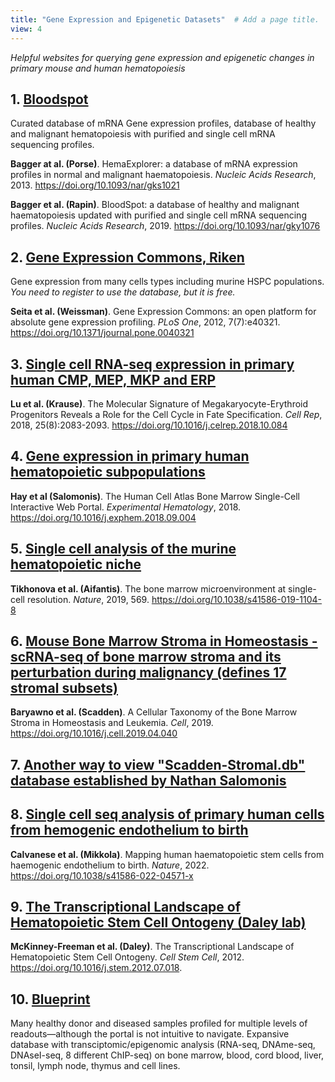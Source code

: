 ```yaml
---
title: "Gene Expression and Epigenetic Datasets"  # Add a page title.
view: 4
---
```

*Helpful websites for querying gene expression and epigenetic changes in primary mouse and human hematopoiesis*  

## **1. [Bloodspot](https://servers.binf.ku.dk/bloodspot/)**
  
Curated database of mRNA Gene expression profiles, database of healthy and malignant hematopoiesis with purified and single cell mRNA sequencing profiles.  

**Bagger at al. (Porse)**. HemaExplorer: a database of mRNA expression profiles in normal and malignant haematopoiesis. *Nucleic Acids Research*, 2013. https://doi.org/10.1093/nar/gks1021  

**Bagger et al. (Rapin)**. BloodSpot: a database of healthy and malignant haematopoiesis updated with purified and single cell mRNA sequencing profiles. *Nucleic Acids Research*, 2019. https://doi.org/10.1093/nar/gky1076


## **2. [Gene Expression Commons, Riken](https://gexc.riken.jp/)**  

Gene expression from many cells types including murine HSPC populations. *You need to register to use the database, but it is free.*  

**Seita et al. (Weissman)**. Gene Expression Commons: an open platform for absolute gene expression profiling. *PLoS One*, 2012, 7(7):e40321. https://doi.org/10.1371/journal.pone.0040321  


## **3. [Single cell RNA-seq expression in primary human CMP, MEP, MKP and ERP](http://altanalyze.org/ICGS/MEP/index.php)**  

**Lu et al. (Krause)**. The Molecular Signature of Megakaryocyte-Erythroid Progenitors Reveals a Role for the Cell Cycle in Fate Specification. *Cell Rep*, 2018, 25(8):2083-2093. https://doi.org/10.1016/j.celrep.2018.10.084  
 

## **4. [Gene expression in primary human hematopoietic subpopulations](http://www.altanalyze.org/ICGS/HCA/splash.php)**  

**Hay et al (Salomonis)**. The Human Cell Atlas Bone Marrow Single-Cell Interactive Web Portal. *Experimental Hematology*, 2018. https://doi.org/10.1016/j.exphem.2018.09.004  


## **5. [Single cell analysis of the murine hematopoietic niche](https://compbio.nyumc.org/niche/)**  

**Tikhonova et al. (Aifantis)**. The bone marrow microenvironment at single-cell resolution. *Nature*, 2019, 569. https://doi.org/10.1038/s41586-019-1104-8  


## **6. [Mouse Bone Marrow Stroma in Homeostasis - scRNA-seq of bone marrow stroma and its perturbation during malignancy (defines 17 stromal subsets)](https://singlecell.broadinstitute.org/single_cell/study/SCP361/mouse-bone-marrow-stroma-in-homeostasis?genes=Vegfb&tab=scatter#study-summary)**  

**Baryawno et al. (Scadden)**. A Cellular Taxonomy of the Bone Marrow Stroma in Homeostasis and Leukemia. *Cell*, 2019. https://doi.org/10.1016/j.cell.2019.04.040
 

## **7. [Another way to view "Scadden-Stromal.db" database established by Nathan Salomonis](http://altanalyze.org/ICGS/Public/Scadden-Stromal/User.php)**  
 

## **8. [Single cell seq analysis of primary human cells from hemogenic endothelium to birth](https://singlecell.mcdb.ucla.edu/Human-HSC-Ontogeny/)**  

**Calvanese et al. (Mikkola)**. Mapping human haematopoietic stem cells from haemogenic endothelium to birth. *Nature*, 2022. https://doi.org/10.1038/s41586-022-04571-x  


## **9. [The Transcriptional Landscape of Hematopoietic Stem Cell Ontogeny (Daley lab)](http://daleystem.hms.harvard.edu)**  

**McKinney-Freeman et al. (Daley)**. The Transcriptional Landscape of Hematopoietic Stem Cell Ontogeny. *Cell Stem Cell*, 2012. https://doi.org/10.1016/j.stem.2012.07.018.  
 

## **10. [Blueprint](http://dcc.blueprint-epigenome.eu/#/home)**  

Many healthy donor and diseased samples profiled for multiple levels of readouts—although the portal is not intuitive to navigate. Expansive database with transciptomic/epigenomic analysis (RNA-seq, DNAme-seq, DNAseI-seq, 8 different ChIP-seq) on bone marrow, blood, cord blood, liver, tonsil, lymph node, thymus and cell lines.
